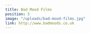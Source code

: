 ```yaml
---
title: Bad Mood Films
position: 5
image: "/uploads/bad-mood-films.jpg"
link: http://www.badmoods.co.uk
---
```



